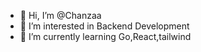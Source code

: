 - 👋 Hi, I’m @Chanzaa
- 👀 I’m interested in Backend Development
- 🌱 I’m currently learning Go,React,tailwind

<!---
Chanzaa/Chanzaa is a ✨ special ✨ repository because its `README.md` (this file) appears on your GitHub profile.
You can click the Preview link to take a look at your changes.
--->
